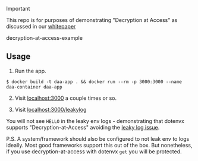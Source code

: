 > [!IMPORTANT]
>
> This repo is for purposes of demonstrating "Decryption at Access" as discussed in our [whitepaper](https://dotenvx.com/dotenvx.pdf)
>
> decryption-at-access-example

## Usage

1. Run the app.

```
$ docker build -t daa-app . && docker run --rm -p 3000:3000 --name daa-container daa-app
```

2. Visit [localhost:3000](http://localhost:3000) a couple times or so.

3. Visit [localhost:3000/leakylog](http://localhost:3000)

You will not see `HELLO` in the leaky env logs - demonstrating that dotenvx supports "Decryption-at-Access" avoiding the [leaky log issue](https://youtu.be/j3QJRdiTr1I?t=696).

P.S. A system/framework should also be configured to not leak env to logs ideally. Most good frameworks support this out of the box. But nonetheless, if you use decryption-at-access with dotenvx `get` you will be protected.
